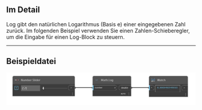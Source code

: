 ## Im Detail
Log gibt den natürlichen Logarithmus (Basis e) einer eingegebenen Zahl zurück. Im folgenden Beispiel verwenden Sie einen Zahlen-Schieberegler, um die Eingabe für einen Log-Block zu steuern.
___
## Beispieldatei

![Log (number)](./DSCore.Math.Log(number)_img.jpg)

